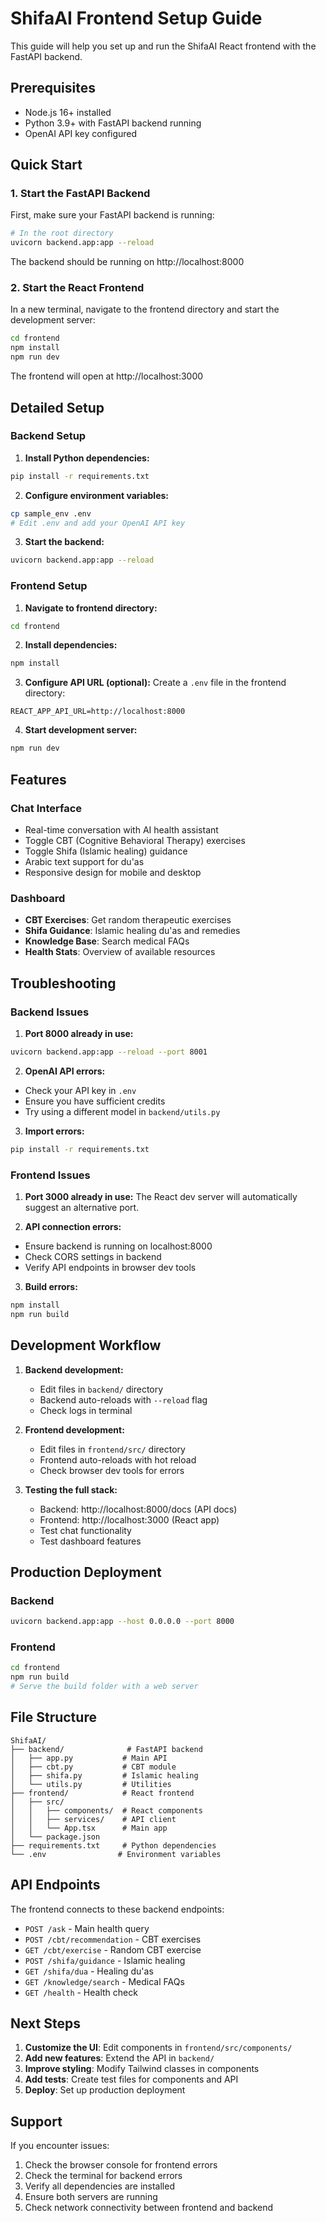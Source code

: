 # ShifaAI Frontend Setup Guide

This guide will help you set up and run the ShifaAI React frontend with the FastAPI backend.

## Prerequisites

- Node.js 16+ installed
- Python 3.9+ with FastAPI backend running
- OpenAI API key configured

## Quick Start

### 1. Start the FastAPI Backend

First, make sure your FastAPI backend is running:

```bash
# In the root directory
uvicorn backend.app:app --reload
```

The backend should be running on http://localhost:8000

### 2. Start the React Frontend

In a new terminal, navigate to the frontend directory and start the development server:

```bash
cd frontend
npm install
npm run dev
```

The frontend will open at http://localhost:3000

## Detailed Setup

### Backend Setup

1. **Install Python dependencies:**
```bash
pip install -r requirements.txt
```

2. **Configure environment variables:**
```bash
cp sample_env .env
# Edit .env and add your OpenAI API key
```

3. **Start the backend:**
```bash
uvicorn backend.app:app --reload
```

### Frontend Setup

1. **Navigate to frontend directory:**
```bash
cd frontend
```

2. **Install dependencies:**
```bash
npm install
```

3. **Configure API URL (optional):**
Create a `.env` file in the frontend directory:
```env
REACT_APP_API_URL=http://localhost:8000
```

4. **Start development server:**
```bash
npm run dev
```

## Features

### Chat Interface
- Real-time conversation with AI health assistant
- Toggle CBT (Cognitive Behavioral Therapy) exercises
- Toggle Shifa (Islamic healing) guidance
- Arabic text support for du'as
- Responsive design for mobile and desktop

### Dashboard
- **CBT Exercises**: Get random therapeutic exercises
- **Shifa Guidance**: Islamic healing du'as and remedies
- **Knowledge Base**: Search medical FAQs
- **Health Stats**: Overview of available resources

## Troubleshooting

### Backend Issues

1. **Port 8000 already in use:**
```bash
uvicorn backend.app:app --reload --port 8001
```

2. **OpenAI API errors:**
- Check your API key in `.env`
- Ensure you have sufficient credits
- Try using a different model in `backend/utils.py`

3. **Import errors:**
```bash
pip install -r requirements.txt
```

### Frontend Issues

1. **Port 3000 already in use:**
The React dev server will automatically suggest an alternative port.

2. **API connection errors:**
- Ensure backend is running on localhost:8000
- Check CORS settings in backend
- Verify API endpoints in browser dev tools

3. **Build errors:**
```bash
npm install
npm run build
```

## Development Workflow

1. **Backend development:**
   - Edit files in `backend/` directory
   - Backend auto-reloads with `--reload` flag
   - Check logs in terminal

2. **Frontend development:**
   - Edit files in `frontend/src/` directory
   - Frontend auto-reloads with hot reload
   - Check browser dev tools for errors

3. **Testing the full stack:**
   - Backend: http://localhost:8000/docs (API docs)
   - Frontend: http://localhost:3000 (React app)
   - Test chat functionality
   - Test dashboard features

## Production Deployment

### Backend
```bash
uvicorn backend.app:app --host 0.0.0.0 --port 8000
```

### Frontend
```bash
cd frontend
npm run build
# Serve the build folder with a web server
```

## File Structure

```
ShifaAI/
├── backend/              # FastAPI backend
│   ├── app.py           # Main API
│   ├── cbt.py           # CBT module
│   ├── shifa.py         # Islamic healing
│   └── utils.py         # Utilities
├── frontend/            # React frontend
│   ├── src/
│   │   ├── components/  # React components
│   │   ├── services/    # API client
│   │   └── App.tsx      # Main app
│   └── package.json
├── requirements.txt     # Python dependencies
└── .env                # Environment variables
```

## API Endpoints

The frontend connects to these backend endpoints:

- `POST /ask` - Main health query
- `POST /cbt/recommendation` - CBT exercises
- `GET /cbt/exercise` - Random CBT exercise
- `POST /shifa/guidance` - Islamic healing
- `GET /shifa/dua` - Healing du'as
- `GET /knowledge/search` - Medical FAQs
- `GET /health` - Health check

## Next Steps

1. **Customize the UI**: Edit components in `frontend/src/components/`
2. **Add new features**: Extend the API in `backend/`
3. **Improve styling**: Modify Tailwind classes in components
4. **Add tests**: Create test files for components and API
5. **Deploy**: Set up production deployment

## Support

If you encounter issues:

1. Check the browser console for frontend errors
2. Check the terminal for backend errors
3. Verify all dependencies are installed
4. Ensure both servers are running
5. Check network connectivity between frontend and backend 